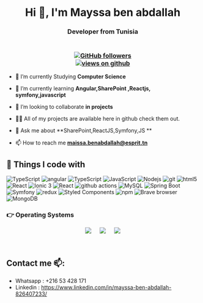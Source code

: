 


<h1 align="center">Hi 👋, I'm Mayssa ben abdallah </h1>

<h3 align="center"> Developer from Tunisia</h3>
<h3 align="center"><br>
  <a href="https://github.com/mayssa-benabdallah" target="_blank">
    <img alt="GitHub followers" src="https://img.shields.io/github/followers/mayssa-benabdallah?label=Github%20followers&style=for-the-badge">
  </a> <br>
  <a href="https://github.com/mayssa-benabdallah" target="_blank">
    <img src="https://komarev.com/ghpvc/?username=mayssa-benabdallah&label=Views&color=brightgreen&style=flat-square" alt="views on github" />
  </a>
  </h3> 

- 🔭 I’m currently Studying **Computer Science**

- 🌱 I’m currently learning **Angular,SharePoint ,Reactjs, symfony,javascript**

- 👯 I’m looking to collaborate **in projects**

- 👨‍💻 All of my projects are available here in github check them out.

- 💬 Ask me about **SharePoint,ReactJS,Symfony,JS **

- 📫 How to reach me **maissa.benabdallah@esprit.tn**




## 🔧 Things I code with
<p>
   <img alt="TypeScript" src="https://img.shields.io/badge/flutter-flutter-blue" />
  <img alt="angular" src="https://img.shields.io/badge/-Angular-DD0031?style=flat-square&logo=angular&logoColor=white" />
  <img alt="TypeScript" src="https://img.shields.io/badge/-TypeScript-007ACC?style=flat-square&logo=typescript&logoColor=white" />
  <img alt="JavaScript" src="https://img.shields.io/badge/-JavaScript-FCAA00?style=flat-square&logo=JavaScript&logoColor=white" />
  <img alt="Nodejs" src="https://img.shields.io/badge/-Nodejs-43853d?style=flat-square&logo=Node.js&logoColor=white" />
  <img alt="git" src="https://img.shields.io/badge/-Git-F05032?style=flat-square&logo=git&logoColor=white" />
  <img alt="html5" src="https://img.shields.io/badge/-HTML5-E34F26?style=flat-square&logo=html5&logoColor=white" />
    <img alt="React" src="https://img.shields.io/badge/-SharePoint-13aa52?style=flat-square&logo=sharepoint&logoColor=white" />
<img alt="Ionic 3" src="https://img.shields.io/badge/Ionic-3-yellow"/>

  <img alt="React" src="https://img.shields.io/badge/-React-45b8d8?style=flat-square&logo=react&logoColor=white" />
  <img alt="github actions" src="https://img.shields.io/badge/-Github_Actions-2088FF?style=flat-square&logo=github-actions&logoColor=white" />
  <img alt="MySQL" src="https://img.shields.io/badge/-MySQL-4479A1?style=flat-square&logo=mysql&logoColor=white" />
  
  <img alt="Spring Boot" src="https://img.shields.io/badge/Spring%20Boot-2.6.2-green"/>
  <img alt="Symfony" src="https://img.shields.io/badge/-Symfony-000000?style=flat-square&logo=symfony&logoColor=white" />
  <img alt="redux" src="https://img.shields.io/badge/-Redux-764ABC?style=flat-square&logo=redux&logoColor=white" />
  <img alt="Styled Components" src="https://img.shields.io/badge/-Styled_Components-db7092?style=flat-square&logo=styled-components&logoColor=white" />
  <img alt="npm" src="https://img.shields.io/badge/-NPM-CB3837?style=flat-square&logo=npm&logoColor=white" />
  <img alt="Brave browser" src="https://img.shields.io/badge/-Brave_Browser-FB542B?style=flat-square&logo=brave&logoColor=white" />
  <img alt="MongoDB" src="https://img.shields.io/badge/-MongoDB-13aa52?style=flat-square&logo=mongodb&logoColor=white" />

</p>


 ### 👉 Operating Systems
 
<p align="center">
  &emsp;
    <a href="#"><img src="https://img.shields.io/badge/Linux-FCC624?style=plastic&logo=linux&logoColor=black"></a>
  &emsp;
    <a href="#"><img src="https://img.shields.io/badge/Ubuntu-E95420?style=plastic&logo=ubuntu&logoColor=white"></a>
  &emsp;
    <a href="#"><img src="https://img.shields.io/badge/Windows-0078D6?style=plastic&logo=windows&logoColor=white"></a>
  &emsp;
     
</p>

<br/>






  
  
## Contact me 📫:
- Whatsapp :  +216 53 428 171 
- Linkedin : https://www.linkedin.com/in/mayssa-ben-abdallah-826407233/



